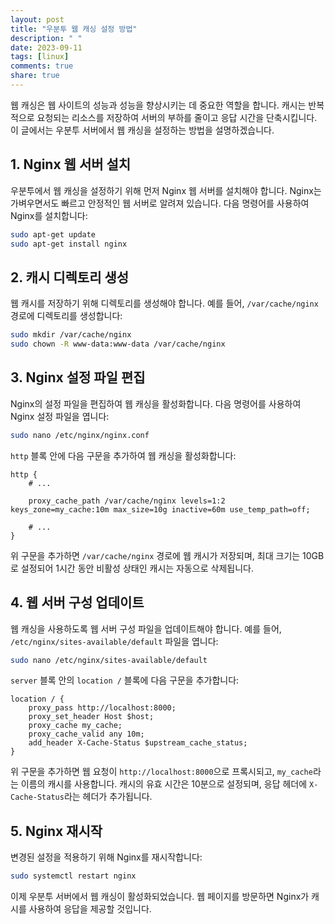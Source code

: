 ```yaml
---
layout: post
title: "우분투 웹 캐싱 설정 방법"
description: " "
date: 2023-09-11
tags: [linux]
comments: true
share: true
---
```


웹 캐싱은 웹 사이트의 성능과 성능을 향상시키는 데 중요한 역할을 합니다. 캐시는 반복적으로 요청되는 리소스를 저장하여 서버의 부하를 줄이고 응답 시간을 단축시킵니다. 이 글에서는 우분투 서버에서 웹 캐싱을 설정하는 방법을 설명하겠습니다.

## 1. Nginx 웹 서버 설치

우분투에서 웹 캐싱을 설정하기 위해 먼저 Nginx 웹 서버를 설치해야 합니다. Nginx는 가벼우면서도 빠르고 안정적인 웹 서버로 알려져 있습니다. 다음 명령어를 사용하여 Nginx를 설치합니다:

```bash
sudo apt-get update
sudo apt-get install nginx
```

## 2. 캐시 디렉토리 생성

웹 캐시를 저장하기 위해 디렉토리를 생성해야 합니다. 예를 들어, `/var/cache/nginx` 경로에 디렉토리를 생성합니다:

```bash
sudo mkdir /var/cache/nginx
sudo chown -R www-data:www-data /var/cache/nginx
```

## 3. Nginx 설정 파일 편집

Nginx의 설정 파일을 편집하여 웹 캐싱을 활성화합니다. 다음 명령어를 사용하여 Nginx 설정 파일을 엽니다:

```bash
sudo nano /etc/nginx/nginx.conf
```

`http` 블록 안에 다음 구문을 추가하여 웹 캐싱을 활성화합니다:

```nginx
http {
    # ...

    proxy_cache_path /var/cache/nginx levels=1:2 keys_zone=my_cache:10m max_size=10g inactive=60m use_temp_path=off;

    # ...
}
```

위 구문을 추가하면 `/var/cache/nginx` 경로에 웹 캐시가 저장되며, 최대 크기는 10GB로 설정되어 1시간 동안 비활성 상태인 캐시는 자동으로 삭제됩니다.

## 4. 웹 서버 구성 업데이트

웹 캐싱을 사용하도록 웹 서버 구성 파일을 업데이트해야 합니다. 예를 들어, `/etc/nginx/sites-available/default` 파일을 엽니다:

```bash
sudo nano /etc/nginx/sites-available/default
```

`server` 블록 안의 `location /` 블록에 다음 구문을 추가합니다:

```nginx
location / {
    proxy_pass http://localhost:8000;
    proxy_set_header Host $host;
    proxy_cache my_cache;
    proxy_cache_valid any 10m;
    add_header X-Cache-Status $upstream_cache_status;
}
```

위 구문을 추가하면 웹 요청이 `http://localhost:8000`으로 프록시되고, `my_cache`라는 이름의 캐시를 사용합니다. 캐시의 유효 시간은 10분으로 설정되며, 응답 헤더에 `X-Cache-Status`라는 헤더가 추가됩니다.

## 5. Nginx 재시작

변경된 설정을 적용하기 위해 Nginx를 재시작합니다:

```bash
sudo systemctl restart nginx
```

이제 우분투 서버에서 웹 캐싱이 활성화되었습니다. 웹 페이지를 방문하면 Nginx가 캐시를 사용하여 응답을 제공할 것입니다.